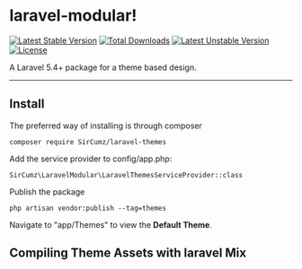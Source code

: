 laravel-modular!
===================
[![Latest Stable Version](https://poser.pugx.org/SirCumz/laravel-themes/v/stable)](https://packagist.org/packages/SirCumz/laravel-themes) [![Total Downloads](https://poser.pugx.org/SirCumz/laravel-themes/downloads)](https://packagist.org/packages/SirCumz/laravel-themes) [![Latest Unstable Version](https://poser.pugx.org/SirCumz/laravel-themes/v/unstable)](https://packagist.org/packages/SirCumz/laravel-themes) [![License](https://poser.pugx.org/SirCumz/laravel-themes/license)](https://packagist.org/packages/SirCumz/laravel-themes)

A Laravel 5.4+ package for a theme based design.

----------

Install
-------
The preferred way of installing is through composer

    composer require SirCumz/laravel-themes

Add the service provider to config/app.php:

    SirCumz\LaravelModular\LaravelThemesServiceProvider::class

Publish the package

    php artisan vendor:publish --tag=themes

Navigate to "app/Themes" to view the **Default Theme**.

Compiling Theme Assets with laravel Mix
-------

